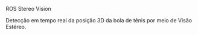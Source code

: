 ROS Stereo Vision

Detecção em tempo real da posição 3D da bola de tênis por meio de Visão Estéreo. 